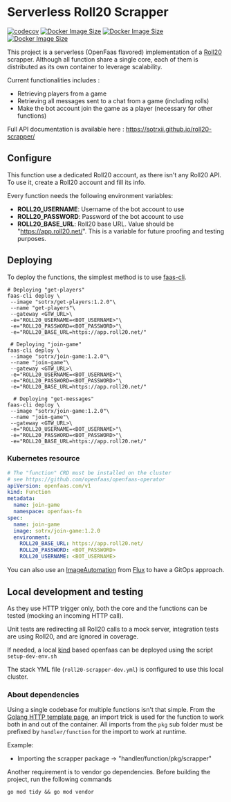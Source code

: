 # Serverless Roll20 Scrapper

[![codecov](https://codecov.io/gh/SoTrxII/roll20-scrapper/branch/master/graph/badge.svg?token=YI8X1HA6I7)](https://codecov.io/gh/SoTrxII/roll20-scrapper)
[![Docker Image Size](https://badgen.net/docker/size/sotrx/get-players/1.2.0?icon=docker&label=get-players)](https://hub.docker.com/r/sotrx/get-players/)
[![Docker Image Size](https://badgen.net/docker/size/sotrx/join-game/1.2.0?icon=docker&label=join-game)](https://hub.docker.com/r/sotrx/join-game/)
[![Docker Image Size](https://badgen.net/docker/size/sotrx/get-messages/1.2.0?icon=docker&label=get-messages)](https://hub.docker.com/r/sotrx/get-messages/)

This project is a serverless (OpenFaas flavored) implementation of a [Roll20](https://roll20.net/welcome) scrapper.
Although all function share a single core, each of them is distributed as its own container to leverage scalability.

Current functionalities includes :

- Retrieving players from a game
- Retrieving all messages sent to a chat from a game (including rolls)
- Make the bot account join the game as a player (necessary for other functions)

Full API documentation is available here : https://sotrxii.github.io/roll20-scrapper/

## Configure

This function use a dedicated Roll20 account, as there isn't any Roll20 API. To use it, create a Roll20 account and fill
its info.

Every function needs the following environment variables:

- **ROLL20_USERNAME**: Username of the bot account to use
- **ROLL20_PASSWORD**: Password of the bot account to use
- **ROLL20_BASE_URL**: Roll20 base URL. Value should be "https://app.roll20.net/". This is a variable for future
  proofing and testing purposes.

## Deploying

To deploy the functions, the simplest method is to use [faas-cli](https://docs.openfaas.com/cli/install/).

````shell
# Deploying "get-players"
faas-cli deploy \
 --image "sotrx/get-players:1.2.0"\
 --name "get-players"\
 --gateway <GTW_URL>\
 -e="ROLL20_USERNAME=<BOT_USERNAME>"\
 -e="ROLL20_PASSWORD=<BOT_PASSWORD>"\
 -e="ROLL20_BASE_URL=https://app.roll20.net/"
 
 # Deploying "join-game"
faas-cli deploy \
 --image "sotrx/join-game:1.2.0"\
 --name "join-game"\
 --gateway <GTW_URL>\
 -e="ROLL20_USERNAME=<BOT_USERNAME>"\
 -e="ROLL20_PASSWORD=<BOT_PASSWORD>"\
 -e="ROLL20_BASE_URL=https://app.roll20.net/"
 
  # Deploying "get-messages"
faas-cli deploy \
 --image "sotrx/join-game:1.2.0"\
 --name "join-game"\
 --gateway <GTW_URL>\
 -e="ROLL20_USERNAME=<BOT_USERNAME>"\
 -e="ROLL20_PASSWORD=<BOT_PASSWORD>"\
 -e="ROLL20_BASE_URL=https://app.roll20.net/"
````

### Kubernetes resource

````yaml
# The "function" CRD must be installed on the cluster
# see https://github.com/openfaas/openfaas-operator
apiVersion: openfaas.com/v1
kind: Function
metadata:
  name: join-game
  namespace: openfaas-fn
spec:
  name: join-game
  image: sotrx/join-game:1.2.0
  environment:
    ROLL20_BASE_URL: https://app.roll20.net/
    ROLL20_PASSWORD: <BOT_PASSWORD>
    ROLL20_USERNAME: <BOT_USERNAME>
````

You can also use an [ImageAutomation](https://fluxcd.io/docs/migration/flux-v1-automation-migration/)
from [Flux](https://github.com/fluxcd/flux2) to have a GitOps approach.

## Local development and testing

As they use HTTP trigger only, both the core and the functions can be tested (mocking an incoming HTTP call).

Unit tests are redirecting all Roll20 calls to a mock server, integration tests are using Roll20, and are ignored in
coverage.

If needed, a local [kind](https://kind.sigs.k8s.io/docs/user/quick-start/) based openfaas can be deployed using the
script `setup-dev-env.sh`

The stack YML file (`roll20-scrapper-dev.yml`) is configured to use this local cluster.

### About dependencies

Using a single codebase for multiple functions isn't that simple. From
the [Golang HTTP template page](https://github.com/openfaas/golang-http-template), an import trick is used for the
function to work both in and out of the container. All imports from the `pkg` sub folder must be prefixed
by `handler/function` for the import to work at runtime.

Example:

- Importing the scrapper package -> "handler/function/pkg/scrapper"

Another requirement is to vendor go dependencies. Before building the project, run the following commands

````shell
go mod tidy && go mod vendor
````

